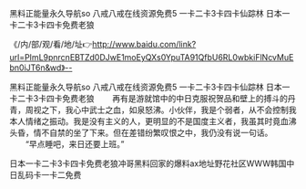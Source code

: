 黑料正能量永久导航so
八戒八戒在线资源免费5
一卡二卡3卡四卡仙踪林
日本一卡二卡3卡四卡免费老狼


《/内/部/观/看/地/址👉http://www.baidu.com/link?url=PImL9pnrcnEBTZd0DJwE1moEyQXs0YpuTA91QfbU6RL0wbkiFlNcvMuEbn0iJT6n&wd》--

黑料正能量永久导航so
八戒八戒在线资源免费5
一卡二卡3卡四卡仙踪林
日本一卡二卡3卡四卡免费老狼
　　再有是游就馆中的中日克服祝贺品和壁上的搏斗的丹青，周视之下，我心中武士之血，如泉怒沸。小伙伴，我是个弱者，从不会控制我本人情绪之振动。我是没有主义的人，更明显的不是国度主义者，我虽其时竟血沸头昏，情不自禁的坐了下来。但在差错纷繁叹恨之中，我仍没有说一句话。
　　“早点睡吧，来日还要上班。”





日本一卡二卡3卡四卡免费老狼冲哥黑料回家的爆料ax地址野花社区WWW韩国中日乱码卡一卡二免费
